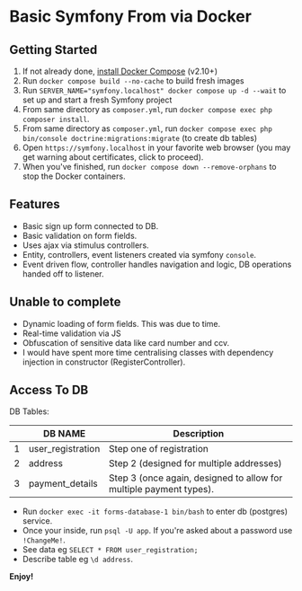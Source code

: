 # Basic Symfony From via Docker

## Getting Started

1. If not already done, [install Docker Compose](https://docs.docker.com/compose/install/) (v2.10+)
2. Run `docker compose build --no-cache` to build fresh images
3. Run `SERVER_NAME="symfony.localhost" docker compose up -d --wait` to set up and start a fresh Symfony project
4. From same directory as `composer.yml`, run `docker compose exec php composer install`.
5. From same directory as `composer.yml`, run `docker compose exec php bin/console doctrine:migrations:migrate` (to create db tables)
6. Open `https://symfony.localhost` in your favorite web browser (you may get warning about certificates, click to proceed).
7. When you've finished, run `docker compose down --remove-orphans` to stop the Docker containers.

## Features

-   Basic sign up form connected to DB.
-   Basic validation on form fields.
-   Uses ajax via stimulus controllers.
-   Entity, controllers, event listeners created via symfony `console`.
-   Event driven flow, controller handles navigation and logic, DB operations handed off to listener.

## Unable to complete

-   Dynamic loading of form fields. This was due to time.
-   Real-time validation via JS
-   Obfuscation of sensitive data like card number and ccv.
-   I would have spent more time centralising classes with dependency injection in constructor (RegisterController).

## Access To DB

DB Tables:

|     | DB NAME           | Description                                                        |
| --- | ----------------- | ------------------------------------------------------------------ |
| 1   | user_registration | Step one of registration                                           |
| 2   | address           | Step 2 (designed for multiple addresses)                           |
| 3   | payment_details   | Step 3 (once again, designed to allow for multiple payment types). |

-   Run `docker exec -it forms-database-1 bin/bash` to enter db (postgres) service.
-   Once your inside, run `psql -U app`. If you're asked about a password use `!ChangeMe!`.
-   See data eg `SELECT * FROM user_registration;`
-   Describe table eg `\d address`.

**Enjoy!**

